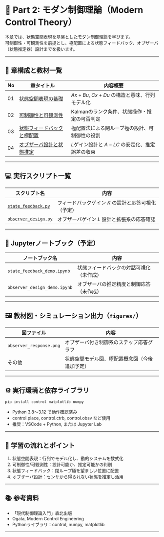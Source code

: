 # 🧠 Part 2: モダン制御理論（Modern Control Theory）

本章では、状態空間表現を基盤としたモダン制御理論を学びます。  
可制御性・可観測性を前提とし、極配置による状態フィードバック、オブザーバ（状態推定器）設計までを扱います。

---

## 🧭 章構成と教材一覧

| No | 章タイトル | 内容概要 |
|----|------------|----------|
| 01 | [状態空間表現の基礎](theory/01_state_space.md) | $Ax+Bu$, $Cx+Du$ の構造と意味、行列モデル化 |
| 02 | [可制御性と可観測性](theory/02_controllability.md) | Kalmanのランク条件、状態操作・推定の可否判定 |
| 03 | [状態フィードバックと極配置](theory/03_state_feedback.md) | 極配置法による閉ループ極の設計、可制御性の役割 |
| 04 | [オブザーバ設計と状態推定](theory/04_observer_design.md) | $L$ゲイン設計と $A-LC$ の安定化、推定誤差の収束 |

---

## 💻 実行スクリプト一覧

| スクリプト名 | 内容 |
|--------------|------|
| [`state_feedback.py`](simulation/state_feedback.py) | フィードバックゲイン $K$ の設計と応答可視化（予定） |
| [`observer_design.py`](simulation/observer_design.py) | オブザーバゲイン $L$ 設計と拡張系の応答確認 |

---

## 🧪 Jupyterノートブック（予定）

| ノートブック名 | 内容 |
|----------------|------|
| `state_feedback_demo.ipynb` | 状態フィードバックの対話可視化（未作成） |
| `observer_design_demo.ipynb` | オブザーバの推定精度と制御応答（未作成） |

---

## 🖼️ 教材図・シミュレーション出力（`figures/`）

| 図ファイル | 内容 |
|------------|------|
| `observer_response.png` | オブザーバ付き制御系のステップ応答グラフ |
| その他 | 状態空間モデル図、極配置概念図（今後追加予定） |

---

## ⚙️ 実行環境と依存ライブラリ

```bash
pip install control matplotlib numpy
```

- Python 3.8〜3.12 で動作確認済み
- control.place, control.ctrb, control.obsv など使用
- 推奨：VSCode + Python, または Jupyter Lab

---

## 🧠 学習の流れとポイント
1. 状態空間表現：行列でモデル化し、動的システムを数式化
2. 可制御性/可観測性：設計可能か、推定可能かの判別
3. 状態フィードバック：閉ループ極を望ましい位置に配置
4. オブザーバ設計：センサから得られない状態を推定し活用

---

## 📚 参考資料
- 「現代制御理論入門」森北出版
- Ogata, Modern Control Engineering
- Pythonライブラリ：control, numpy, matplotlib

---

